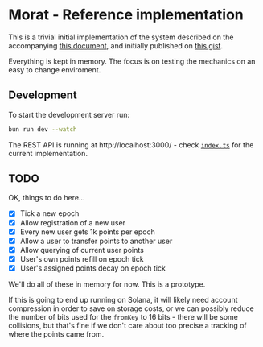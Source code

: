 # Morat - Reference implementation

This is a trivial initial implementation of the system described on the accompanying [this document](Reputation.md), and initially published on [this gist](https://gist.github.com/ricardojmendez/f63e50203486df54cd779971edab5681).

Everything is kept in memory. The focus is on testing the mechanics on an easy to change enviroment.


## Development

To start the development server run:

```bash
bun run dev --watch
```

The REST API is running at http://localhost:3000/ - check [`index.ts`](src/index.ts) for the current implementation.

## TODO

OK, things to do here...

- [x] Tick a new epoch
- [x] Allow registration of a new user
- [x] Every new user gets 1k points per epoch
- [x] Allow a user to transfer points to another user
- [x] Allow querying of current user points
- [x] User's own points refill on epoch tick
- [x] User's assigned points decay on epoch tick

We'll do all of these in memory for now. This is a prototype.

If this is going to end up running on Solana, it will likely need account compression in order to save on storage costs, or we can possibly reduce the number of bits used for the `fromKey` to 16 bits - there will be some collisions, but that's fine if we don't care about too precise a tracking of where the points came from.
 